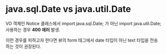 # java.sql.Date vs java.util.Date 

 VO 객체인 Notice 클래스에서 import java.sql.Date; 가 아닌 import java.util.Date;  사용하는 경우 **400 에러** 발생.  

 이런 경우를 피하고자 한다면 뷰의 form 태그에서 date 타입이 아닌 text 타입을 전송하는 것이 권장된다.   







